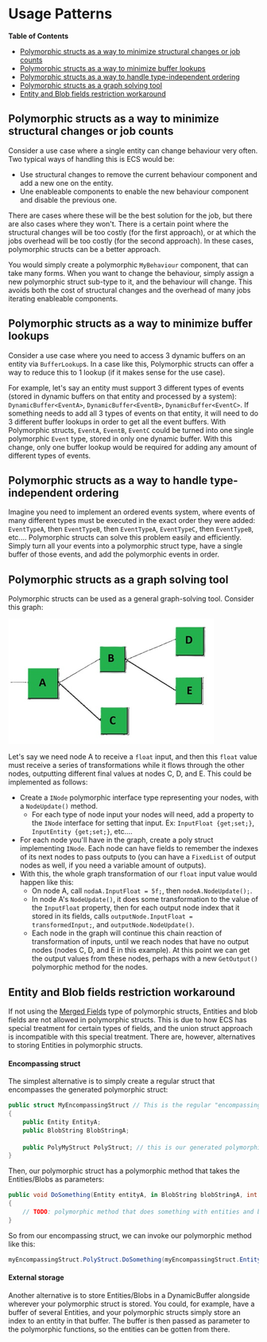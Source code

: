 
# Usage Patterns

**Table of Contents**
* [Polymorphic structs as a way to minimize structural changes or job counts](#polymorphic-structs-as-a-way-to-minimize-structural-changes-or-job-counts)
* [Polymorphic structs as a way to minimize buffer lookups](#polymorphic-structs-as-a-way-to-minimize-buffer-lookups)
* [Polymorphic structs as a way to handle type-independent ordering](#polymorphic-structs-as-a-way-to-handle-type-independent-ordering)
* [Polymorphic structs as a graph solving tool](#polymorphic-structs-as-a-graph-solving-tool)
* [Entity and Blob fields restriction workaround](#entity-and-blob-fields-restriction-workaround)


## Polymorphic structs as a way to minimize structural changes or job counts

Consider a use case where a single entity can change behaviour very often. Two typical ways of handling this is ECS would be:
* Use structural changes to remove the current behaviour component and add a new one on the entity.
* Une enableable components to enable the new behaviour component and disable the previous one.

There are cases where these will be the best solution for the job, but there are also cases where they won't. There is a certain point where the structural changes will be too costly (for the first approach), or at which the jobs overhead will be too costly (for the second approach). In these cases, polymorphic structs can be a better approach.

You would simply create a polymorphic `MyBehaviour` component, that can take many forms. When you want to change the behaviour, simply assign a new polymorphic struct sub-type to it, and the behaviour will change. This avoids both the cost of structural changes and the overhead of many jobs iterating enableable components.


## Polymorphic structs as a way to minimize buffer lookups

Consider a use case where you need to access 3 dynamic buffers on an entity via `BufferLookup`s. In a case like this, Polymorphic structs can offer a way to reduce this to 1 lookup (if it makes sense for the use case).

For example, let's say an entity must support 3 different types of events (stored in dynamic buffers on that entity and processed by a system): `DynamicBuffer<EventA>`, `DynamicBuffer<EventB>`, `DynamicBuffer<EventC>`. If something needs to add all 3 types of events on that entity, it will need to do 3 different buffer lookups in order to get all the event buffers. With Polymorphic structs, `EventA`, `EventB`, `EventC` could be turned into one single polymorphic `Event` type, stored in only one dynamic buffer. With this change, only one buffer lookup would be required for adding any amount of different types of events.


## Polymorphic structs as a way to handle type-independent ordering

Imagine you need to implement an ordered events system, where events of many different types must be executed in the exact order they were added: `EventTypeA`, then `EventTypeB`, then `EventTypeA`, `EventTypeC`, then `EventTypeB`, etc.... Polymorphic structs can solve this problem easily and efficiently. Simply turn all your events into a polymorphic struct type, have a single buffer of those events, and add the polymorphic events in order.


## Polymorphic structs as a graph solving tool

Polymorphic structs can be used as a general graph-solving tool. Consider this graph:

![](./Images/nodegraph.jpg)

Let's say we need node A to receive a `float` input, and then this `float` value must receive a series of transformations while it flows through the other nodes, outputting different final values at nodes C, D, and E. This could be implemented as follows:
* Create a `INode` polymorphic interface type representing your nodes, with a `NodeUpdate()` method. 
    * For each type of node input your nodes will need, add a property to the `INode` interface for setting that input. Ex: `InputFloat {get;set;}`, `InputEntity {get;set;}`, etc....
* For each node you'll have in the graph, create a poly struct implementing `INode`. Each node can have fields to remember the indexes of its next nodes to pass outputs to (you can have a `FixedList` of output nodes as well, if you need a variable amount of outputs).
* With this, the whole graph transformation of our `float` input value would happen like this:
    * On node A, call `nodaA.InputFloat = 5f;`, then `nodeA.NodeUpdate();`.
    * In node A's `NodeUpdate()`, it does some transformation to the value of the `InputFloat` property, then for each output node index that it stored in its fields, calls `outputNode.InputFloat = transformedInput;`, and `outputNode.NodeUpdate()`.
    * Each node in the graph will continue this chain reaction of transformation of inputs, until we reach nodes that have no output nodes (nodes C, D, and E in this example). At this point we can get the output values from these nodes, perhaps with a new `GetOutput()` polymorphic method for the nodes.


## Entity and Blob fields restriction workaround

If not using the [Merged Fields](./poly-struct-types.md/#merged-fields-struct) type of polymorphic structs, Entities and blob fields are not allowed in polymorphic structs. This is due to how ECS has special treatment for certain types of fields, and the union struct approach is incompatible with this special treatment. There are, however, alternatives to storing Entities in polymorphic structs.

#### Encompassing struct

The simplest alternative is to simply create a regular struct that encompasses the generated polymorphic struct:
```cs
public struct MyEncompassingStruct // This is the regular "encompassing struct"
{
    public Entity EntityA;
    public BlobString BlobStringA;

    public PolyMyStruct PolyStruct; // this is our generated polymorphic struct
}
```

Then, our polymorphic struct has a polymorphic method that takes the Entities/Blobs as parameters:
```cs
public void DoSomething(Entity entityA, in BlobString blobStringA, int val)
{
    // TODO: polymorphic method that does something with entities and blobs
}
```

So from our encompassing struct, we can invoke our polymorphic method like this:
```cs
myEncompassingStruct.PolyStruct.DoSomething(myEncompassingStruct.EntityA, in myEncompassingStruct.BlobStringA, val);
```


#### External storage

Another alternative is to store Entities/Blobs in a DynamicBuffer alongside wherever your polymorphic struct is stored. You could, for example, have a buffer of several Entities, and your polymorphic structs simply store an index to an entity in that buffer. The buffer is then passed as parameter to the polymorphic functions, so the entities can be gotten from there.

